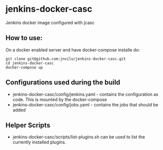 # jenkins-docker-casc
Jenkins docker image configured with jcasc

## How to use:
On a docker enabled server and have docker-compose installe do:

```
git clone git@github.com:jnvilo/jenkins-docker-casc.git
cd jenkins-docker-casc
docker-compose up 
```

## Configurations used during the build

* jenkins-docker-casc/config/jenkins.yaml - contains the configuration as code. This is mounted by the docker-compose 
* jenkins-docker-casc/config/jobs.yaml - contains the jobs that should be added

## Helper Scripts

* jenkins-docker-casc/scripts/list-plugins.sh can be used to list the currently installed plugins. 
